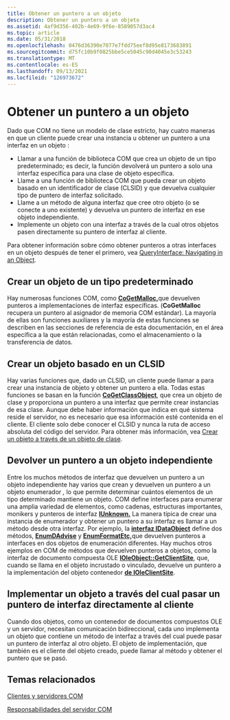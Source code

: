 ```yaml
---
title: Obtener un puntero a un objeto
description: Obtener un puntero a un objeto
ms.assetid: 4af9d356-402b-4e69-9f6e-8589057d3ac4
ms.topic: article
ms.date: 05/31/2018
ms.openlocfilehash: 0476d36390e7077e7fdd75eef8d95e8173683891
ms.sourcegitcommit: d75fc10b9f0825bbe5ce5045c90d4045e3c53243
ms.translationtype: MT
ms.contentlocale: es-ES
ms.lasthandoff: 09/13/2021
ms.locfileid: "126973672"
---
```

# <a name="getting-a-pointer-to-an-object"></a>Obtener un puntero a un objeto

Dado que COM no tiene un modelo de clase estricto, hay cuatro maneras en que un cliente puede crear una instancia u obtener un puntero a una interfaz en un objeto :

-   Llamar a una función de biblioteca COM que crea un objeto de un tipo predeterminado; es decir, la función devolverá un puntero a solo una interfaz específica para una clase de objeto específica.
-   Llame a una función de biblioteca COM que pueda crear un objeto basado en un identificador de clase (CLSID) y que devuelva cualquier tipo de puntero de interfaz solicitado.
-   Llame a un método de alguna interfaz que cree otro objeto (o se conecte a uno existente) y devuelva un puntero de interfaz en ese objeto independiente.
-   Implemente un objeto con una interfaz a través de la cual otros objetos pasen directamente su puntero de interfaz al cliente.

Para obtener información sobre cómo obtener punteros a otras interfaces en un objeto después de tener el primero, vea [QueryInterface: Navigating in an Object](queryinterface--navigating-in-an-object.md).

## <a name="creating-an-object-of-a-predetermined-type"></a>Crear un objeto de un tipo predeterminado

Hay numerosas funciones COM, como [**CoGetMalloc,**](/windows/desktop/api/combaseapi/nf-combaseapi-cogetmalloc)que devuelven punteros a implementaciones de interfaz específicas. (**CoGetMalloc** recupera un puntero al asignador de memoria COM estándar). La mayoría de ellas son funciones auxiliares y la mayoría de estas funciones se describen en las secciones de referencia de esta documentación, en el área específica a la que están relacionadas, como el almacenamiento o la transferencia de datos.

## <a name="creating-an-object-based-on-a-clsid"></a>Crear un objeto basado en un CLSID

Hay varias funciones que, dado un CLSID, un cliente puede llamar a para crear una instancia de objeto y obtener un puntero a ella. Todas estas funciones se basan en la función [**CoGetClassObject**](/windows/desktop/api/combaseapi/nf-combaseapi-cogetclassobject), que crea un objeto de clase y proporciona un puntero a una interfaz que permite crear instancias de esa clase. Aunque debe haber información que indica en qué sistema reside el servidor, no es necesario que esa información esté contenida en el cliente. El cliente solo debe conocer el CLSID y nunca la ruta de acceso absoluta del código del servidor. Para obtener más información, vea [Crear un objeto a través de un objeto de clase](creating-an-object-through-a-class-object.md).

## <a name="returning-a-pointer-to-a-separate-object"></a>Devolver un puntero a un objeto independiente

Entre los muchos métodos de interfaz que devuelven un puntero a un objeto independiente hay varios que crean y devuelven un puntero a un objeto enumerador *,* lo que permite determinar cuántos elementos de un tipo determinado mantiene un objeto. COM define interfaces para enumerar una amplia variedad de elementos, como cadenas, estructuras importantes, monikers y punteros de interfaz [**IUnknown.**](/windows/desktop/api/Unknwn/nn-unknwn-iunknown) La manera típica de crear una instancia de enumerador y obtener un puntero a su interfaz es llamar a un método desde otra interfaz. Por ejemplo, la [**interfaz IDataObject**](/windows/desktop/api/ObjIdl/nn-objidl-idataobject) define dos métodos, [**EnumDAdvise**](/windows/desktop/api/ObjIdl/nf-objidl-idataobject-enumdadvise) y [**EnumFormatEtc,**](/windows/desktop/api/ObjIdl/nf-objidl-idataobject-enumformatetc)que devuelven punteros a interfaces en dos objetos de enumeración diferentes. Hay muchos otros ejemplos en COM de métodos que devuelven punteros a objetos, como la interfaz de documento compuesta OLE [**IOleObject::GetClientSite**](/windows/desktop/api/OleIdl/nf-oleidl-ioleobject-getclientsite), que, cuando se llama en el objeto incrustado o vinculado, devuelve un puntero a la implementación del objeto contenedor [**de IOleClientSite**](/windows/desktop/api/OleIdl/nn-oleidl-ioleclientsite).

## <a name="implementing-an-object-through-which-to-pass-an-interface-pointer-directly-to-the-client"></a>Implementar un objeto a través del cual pasar un puntero de interfaz directamente al cliente

Cuando dos objetos, como un contenedor de documentos compuestos OLE y un servidor, necesitan comunicación bidireccional, cada uno implementa un objeto que contiene un método de interfaz a través del cual puede pasar un puntero de interfaz al otro objeto. El objeto de implementación, que también es el cliente del objeto creado, puede llamar al método y obtener el puntero que se pasó.

## <a name="related-topics"></a>Temas relacionados

<dl> <dt>

[Clientes y servidores COM](com-clients-and-servers.md)
</dt> <dt>

[Responsabilidades del servidor COM](com-server-responsibilities.md)
</dt> </dl>

 

 





